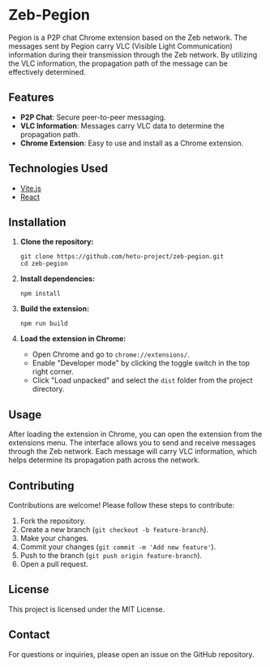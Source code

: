 # Zeb-Pegion

Pegion is a P2P chat Chrome extension based on the Zeb network. The messages sent by Pegion carry VLC (Visible Light Communication) information during their transmission through the Zeb network. By utilizing the VLC information, the propagation path of the message can be effectively determined.

## Features

- **P2P Chat**: Secure peer-to-peer messaging.
- **VLC Information**: Messages carry VLC data to determine the propagation path.
- **Chrome Extension**: Easy to use and install as a Chrome extension.

## Technologies Used

- [Vite.js](https://vitejs.dev/)
- [React](https://reactjs.org/)

## Installation

1. **Clone the repository:**

   ```
   git clone https://github.com/hetu-project/zeb-pegion.git
   cd zeb-pegion
   ```

2. **Install dependencies:**

   ```
   npm install
   ```

3. **Build the extension:**

   ```
   npm run build
   ```

4. **Load the extension in Chrome:**

   - Open Chrome and go to `chrome://extensions/`.
   - Enable "Developer mode" by clicking the toggle switch in the top right corner.
   - Click "Load unpacked" and select the `dist` folder from the project directory.

## Usage

After loading the extension in Chrome, you can open the extension from the extensions menu. The interface allows you to send and receive messages through the Zeb network. Each message will carry VLC information, which helps determine its propagation path across the network.

## Contributing

Contributions are welcome! Please follow these steps to contribute:

1. Fork the repository.
2. Create a new branch (`git checkout -b feature-branch`).
3. Make your changes.
4. Commit your changes (`git commit -m 'Add new feature'`).
5. Push to the branch (`git push origin feature-branch`).
6. Open a pull request.

## License

This project is licensed under the MIT License.

## Contact

For questions or inquiries, please open an issue on the GitHub repository.
